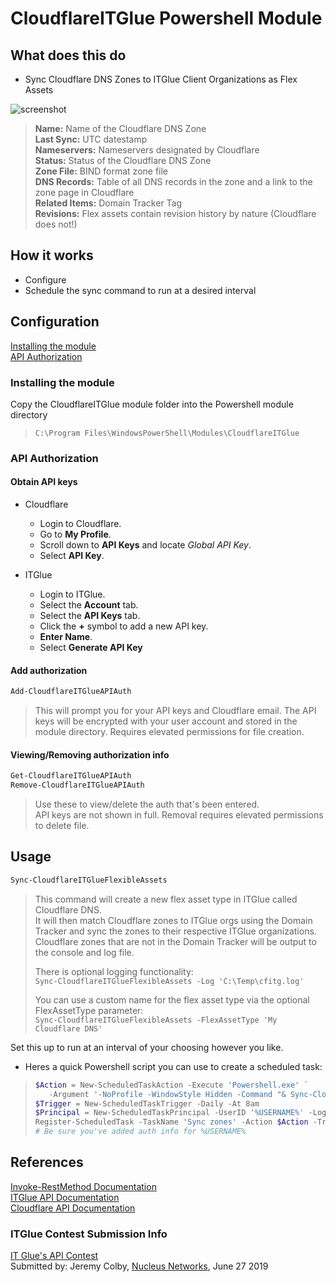 # CloudflareITGlue Powershell Module

## What does this do

- Sync Cloudflare DNS Zones to ITGlue Client Organizations as Flex Assets

![screenshot](https://user-images.githubusercontent.com/43423017/60233728-61630700-9856-11e9-899c-54178c746463.png)

>**Name:** Name of the Cloudflare DNS Zone  
>**Last Sync:** UTC datestamp  
>**Nameservers:** Nameservers designated by Cloudflare  
>**Status:** Status of the Cloudflare DNS Zone  
>**Zone File:** BIND format zone file  
>**DNS Records:** Table of all DNS records in the zone and a link to the zone page in Cloudflare  
>**Related Items:** Domain Tracker Tag  
>**Revisions:** Flex assets contain revision history by nature (Cloudflare does not!)  

## How it works

- Configure
- Schedule the sync command to run at a desired interval

## Configuration

[Installing the module](#installing-the-module)  
[API Authorization](#api-authorization)  

### Installing the module

Copy the CloudflareITGlue module folder into the Powershell module directory  
>`C:\Program Files\WindowsPowerShell\Modules\CloudflareITGlue`

### API Authorization

#### Obtain API keys

- Cloudflare
  - Login to Cloudflare.
  - Go to **My Profile**.
  - Scroll down to **API Keys** and locate _Global API Key_.
  - Select **API Key**.

- ITGlue
  - Login to ITGlue.
  - Select the **Account** tab.
  - Select the **API Keys** tab.
  - Click the **+** symbol to add a new API key.
  - **Enter Name**.
  - Select **Generate API Key**

#### Add authorization

```powershell
Add-CloudflareITGlueAPIAuth
```

>This will prompt you for your API keys and Cloudflare email. The API keys will be encrypted with your user account and stored in the module directory. Requires elevated permissions for file creation.  

#### Viewing/Removing authorization info

```powershell
Get-CloudflareITGlueAPIAuth
Remove-CloudflareITGlueAPIAuth
```

>Use these to view/delete the auth that's been entered.  
>API keys are not shown in full. Removal requires elevated permissions to delete file.  

## Usage

```powershell
Sync-CloudflareITGlueFlexibleAssets
```

>This command will create a new flex asset type in ITGlue called Cloudflare DNS.  
>It will then match Cloudflare zones to ITGlue orgs using the Domain Tracker and sync the zones to their respective ITGlue organizations.  
>Cloudflare zones that are not in the Domain Tracker will be output to the console and log file.  
>
>There is optional logging functionality:  
>`Sync-CloudflareITGlueFlexibleAssets -Log 'C:\Temp\cfitg.log'`  
>
>You can use a custom name for the flex asset type via the optional FlexAssetType parameter:  
>`Sync-CloudflareITGlueFlexibleAssets -FlexAssetType 'My Cloudflare DNS'`  

Set this up to run at an interval of your choosing however you like.  

- Heres a quick Powershell script you can use to create a scheduled task:  

>```powershell
>$Action = New-ScheduledTaskAction -Execute 'Powershell.exe' `
>    -Argument '-NoProfile -WindowStyle Hidden -Command "& Sync-CloudflareITGlueFlexibleAssets -Log C:\Temp\cfitg.log"'
>$Trigger = New-ScheduledTaskTrigger -Daily -At 8am
>$Principal = New-ScheduledTaskPrincipal -UserID '%USERNAME%' -LogonType S4U
>Register-ScheduledTask -TaskName 'Sync zones' -Action $Action -Trigger $Trigger -Principal $Principal
># Be sure you've added auth info for %USERNAME%
>```

## References

[Invoke-RestMethod Documentation](https://docs.microsoft.com/en-us/powershell/module/microsoft.powershell.utility/invoke-restmethod/)  
[ITGlue API Documentation](https://api.itglue.com/developer/)  
[Cloudflare API Documentation](https://api.cloudflare.com/)  

### ITGlue Contest Submission Info

[IT Glue's API Contest](https://www.itglue.com/api-contest/)  
Submitted by: Jeremy Colby, [Nucleus Networks](https://yournucleus.ca/), June 27 2019  
